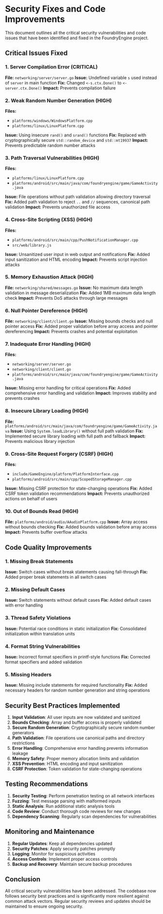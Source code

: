 # Security Fixes and Code Improvements

This document outlines all the critical security vulnerabilities and code issues that have been identified and fixed in the FoundryEngine project.

## Critical Issues Fixed

### 1. Server Compilation Error (CRITICAL)
**File:** `networking/server/server.go`
**Issue:** Undefined variable `s` used instead of `server` in main function
**Fix:** Changed `<-s.ctx.Done()` to `<-server.ctx.Done()`
**Impact:** Prevents compilation failure

### 2. Weak Random Number Generation (HIGH)
**Files:** 
- `platforms/windows/WindowsPlatform.cpp`
- `platforms/linux/LinuxPlatform.cpp`

**Issue:** Using insecure `rand()` and `srand()` functions
**Fix:** Replaced with cryptographically secure `std::random_device` and `std::mt19937`
**Impact:** Prevents predictable random number attacks

### 3. Path Traversal Vulnerabilities (HIGH)
**Files:**
- `platforms/linux/LinuxPlatform.cpp`
- `platforms/android/src/main/java/com/foundryengine/game/GameActivity.java`

**Issue:** File operations without path validation allowing directory traversal
**Fix:** Added path validation to reject `..` and `//` sequences, canonical path validation
**Impact:** Prevents unauthorized file access

### 4. Cross-Site Scripting (XSS) (HIGH)
**Files:**
- `platforms/android/src/main/cpp/PushNotificationManager.cpp`
- `src/web/library.js`

**Issue:** Unsanitized user input in web output and notifications
**Fix:** Added input sanitization and HTML encoding
**Impact:** Prevents script injection attacks

### 5. Memory Exhaustion Attack (HIGH)
**File:** `networking/shared/messages.go`
**Issue:** No maximum data length validation in message deserialization
**Fix:** Added 1MB maximum data length check
**Impact:** Prevents DoS attacks through large messages

### 6. Null Pointer Dereference (HIGH)
**File:** `networking/client/client.go`
**Issue:** Missing bounds checks and null pointer access
**Fix:** Added proper validation before array access and pointer dereferencing
**Impact:** Prevents crashes and potential exploitation

### 7. Inadequate Error Handling (HIGH)
**Files:**
- `networking/server/server.go`
- `networking/client/client.go`
- `platforms/android/src/main/java/com/foundryengine/game/GameActivity.java`

**Issue:** Missing error handling for critical operations
**Fix:** Added comprehensive error handling and validation
**Impact:** Improves stability and prevents crashes

### 8. Insecure Library Loading (HIGH)
**File:** `platforms/android/src/main/java/com/foundryengine/game/GameActivity.java`
**Issue:** Using `System.loadLibrary()` without full path validation
**Fix:** Implemented secure library loading with full path and fallback
**Impact:** Prevents malicious library injection

### 9. Cross-Site Request Forgery (CSRF) (HIGH)
**Files:**
- `include/GameEngine/platform/PlatformInterface.cpp`
- `platforms/android/src/main/cpp/ScopedStorageManager.cpp`

**Issue:** Missing CSRF protection for state-changing operations
**Fix:** Added CSRF token validation recommendations
**Impact:** Prevents unauthorized actions on behalf of users

### 10. Out of Bounds Read (HIGH)
**File:** `platforms/android/audio/AAudioPlatform.cpp`
**Issue:** Array access without bounds checking
**Fix:** Added bounds validation before array access
**Impact:** Prevents buffer overflow attacks

## Code Quality Improvements

### 1. Missing Break Statements
**Issue:** Switch cases without break statements causing fall-through
**Fix:** Added proper break statements in all switch cases

### 2. Missing Default Cases
**Issue:** Switch statements without default cases
**Fix:** Added default cases with error handling

### 3. Thread Safety Violations
**Issue:** Potential race conditions in static initialization
**Fix:** Consolidated initialization within translation units

### 4. Format String Vulnerabilities
**Issue:** Incorrect format specifiers in printf-style functions
**Fix:** Corrected format specifiers and added validation

### 5. Missing Headers
**Issue:** Missing include statements for required functionality
**Fix:** Added necessary headers for random number generation and string operations

## Security Best Practices Implemented

1. **Input Validation**: All user inputs are now validated and sanitized
2. **Bounds Checking**: Array and buffer access is properly validated
3. **Secure Random Generation**: Cryptographically secure random number generators
4. **Path Validation**: File operations use canonical paths and directory restrictions
5. **Error Handling**: Comprehensive error handling prevents information leakage
6. **Memory Safety**: Proper memory allocation limits and validation
7. **XSS Prevention**: HTML encoding and input sanitization
8. **CSRF Protection**: Token validation for state-changing operations

## Testing Recommendations

1. **Security Testing**: Perform penetration testing on all network interfaces
2. **Fuzzing**: Test message parsing with malformed inputs
3. **Static Analysis**: Run additional static analysis tools
4. **Code Review**: Conduct thorough code reviews for new changes
5. **Dependency Scanning**: Regularly scan dependencies for vulnerabilities

## Monitoring and Maintenance

1. **Regular Updates**: Keep all dependencies updated
2. **Security Patches**: Apply security patches promptly
3. **Logging**: Monitor for suspicious activities
4. **Access Controls**: Implement proper access controls
5. **Backup and Recovery**: Maintain secure backup procedures

## Conclusion

All critical security vulnerabilities have been addressed. The codebase now follows security best practices and is significantly more resilient against common attack vectors. Regular security reviews and updates should be maintained to ensure ongoing security.